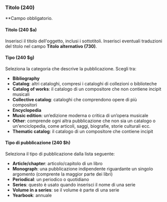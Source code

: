 ### Titolo (240)
**Campo obbligatorio.   

#### Titolo (240 $a)   
Inserisci il titolo dell'oggetto, inclusi i sottotitoli. Inserisci eventuali traduzioni del titolo nel campo **Titolo alternativo (730)**.

#### Tipo (240 $g)
Seleziona la categoria che descrive la pubblicazione. Scegli tra:
- **Bibliography**
- **Catalog**: altri cataloghi, compresi i cataloghi di collezioni o biblioteche
- **Catalog of works**: il catalogo di un compositore che non contiene incipit musicali
- **Collective catalog**: cataloghi che comprendono opere di più compositori
- **Encyclopedia**
- **Music edition**: un’edizione moderna o critica di un’opera musicale
- **Other**: comprende ogni altra pubblicazione che non sia un catalogo o un'enciclopedia, come articoli, saggi, biografie, storie culturali ecc.
- **Thematic catalog**: il catalogo di un compositore che contiene incipit

#### Tipo di pubblicazione (240 $h)
Seleziona il tipo di pubblicazione dalla lista seguente:
- **Article/chapter**: articolo/capitolo di un libro
- **Monograph**: una pubblicazione indipendente riguardante un singolo argomento (comprente la maggior parte dei libri)   
- **Periodical**: un periodico o quotidiano  
- **Series**: questo è usato quando inserisci il nome di una serie
- **Volume in a series**: se il volume è parte di una serie  
- **Yearbook**: annuale
